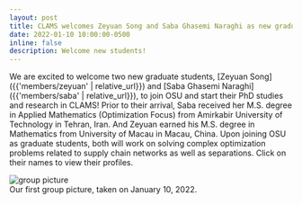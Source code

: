 ```yaml
---
layout: post
title: CLAMS welcomes Zeyuan Song and Saba Ghasemi Naraghi as new graduate students!
date: 2022-01-10 10:00:00-0500
inline: false
description: Welcome new students!
---
```


We are excited to welcome two new graduate students, [Zeyuan Song]({{'members/zeyuan' | relative_url}}) and [Saba Ghasemi Naraghi]({{'members/saba' | relative_url}}), to join OSU and start their PhD studies and research in CLAMS! Prior to their arrival, Saba received her M.S. degree in Applied Mathematics (Optimization Focus) from Amirkabir University of Technology in Tehran, Iran. And Zeyuan earned his M.S. degree in Mathematics from University of Macau in Macau, China. Upon joining OSU as graduate students, both will work on solving complex optimization problems related to supply chain networks as well as separations. Click on their names to view their profiles.

<div class="row">
    <div class="col mt-3 mt-md-0">
    </div>
    <div class="col-8 mt-3 mt-md-0">
        <img class="img-fluid" src="{{ 'assets/img/people/group_pic.jpg'| relative_url }}" alt="group picture"/>
    </div>
    <div class="col mt-3 mt-md-0">
    </div>
</div>
<div class="caption">
    Our first group picture, taken on January 10, 2022.
</div>